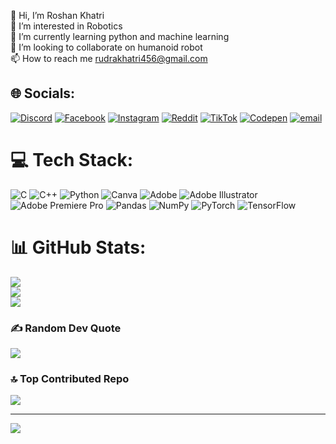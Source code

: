 👋 Hi, I’m Roshan Khatri<br>👀 I’m interested in Robotics<br>🌱 I’m currently learning python and machine learning<br>💞️ I’m looking to collaborate on humanoid robot<br>📫 How to reach me rudrakhatri456@gmail.com<br>


## 🌐 Socials:
[![Discord](https://img.shields.io/badge/Discord-%237289DA.svg?logo=discord&logoColor=white)](https://discord.gg/https://discord.gg/u8wTx2c7) [![Facebook](https://img.shields.io/badge/Facebook-%231877F2.svg?logo=Facebook&logoColor=white)](https://facebook.com/https://www.facebook.com/RoshanKhatri7.8) [![Instagram](https://img.shields.io/badge/Instagram-%23E4405F.svg?logo=Instagram&logoColor=white)](https://instagram.com/https://www.instagram.com/itz_roshan007/) [![Reddit](https://img.shields.io/badge/Reddit-%23FF4500.svg?logo=Reddit&logoColor=white)](https://reddit.com/user/https://www.reddit.com/user/MiddleOdd4065/) [![TikTok](https://img.shields.io/badge/TikTok-%23000000.svg?logo=TikTok&logoColor=white)](https://tiktok.com/@https://www.tiktok.com/@roshankhatri584) [![Codepen](https://img.shields.io/badge/Codepen-000000?logo=codepen&logoColor=white)](https://codepen.io/https://codepen.io/roshan778) [![email](https://img.shields.io/badge/Email-D14836?logo=gmail&logoColor=white)](mailto:rudrakhatri456@gmail.com) 

# 💻 Tech Stack:
![C](https://img.shields.io/badge/c-%2300599C.svg?style=for-the-badge&logo=c&logoColor=white) ![C++](https://img.shields.io/badge/c++-%2300599C.svg?style=for-the-badge&logo=c%2B%2B&logoColor=white) ![Python](https://img.shields.io/badge/python-3670A0?style=for-the-badge&logo=python&logoColor=ffdd54) ![Canva](https://img.shields.io/badge/Canva-%2300C4CC.svg?style=for-the-badge&logo=Canva&logoColor=white) ![Adobe](https://img.shields.io/badge/adobe-%23FF0000.svg?style=for-the-badge&logo=adobe&logoColor=white) ![Adobe Illustrator](https://img.shields.io/badge/adobe%20illustrator-%23FF9A00.svg?style=for-the-badge&logo=adobe%20illustrator&logoColor=white) ![Adobe Premiere Pro](https://img.shields.io/badge/Adobe%20Premiere%20Pro-9999FF.svg?style=for-the-badge&logo=Adobe%20Premiere%20Pro&logoColor=white) ![Pandas](https://img.shields.io/badge/pandas-%23150458.svg?style=for-the-badge&logo=pandas&logoColor=white) ![NumPy](https://img.shields.io/badge/numpy-%23013243.svg?style=for-the-badge&logo=numpy&logoColor=white) ![PyTorch](https://img.shields.io/badge/PyTorch-%23EE4C2C.svg?style=for-the-badge&logo=PyTorch&logoColor=white) ![TensorFlow](https://img.shields.io/badge/TensorFlow-%23FF6F00.svg?style=for-the-badge&logo=TensorFlow&logoColor=white)
# 📊 GitHub Stats:
![](https://github-readme-stats.vercel.app/api?username=Roshan-khatri78&theme=dark&hide_border=false&include_all_commits=true&count_private=true)<br/>
![](https://nirzak-streak-stats.vercel.app/?user=Roshan-khatri78&theme=dark&hide_border=false)<br/>
![](https://github-readme-stats.vercel.app/api/top-langs/?username=Roshan-khatri78&theme=dark&hide_border=false&include_all_commits=true&count_private=true&layout=compact)

### ✍️ Random Dev Quote
![](https://quotes-github-readme.vercel.app/api?type=horizontal&theme=radical)

### 🔝 Top Contributed Repo
![](https://github-contributor-stats.vercel.app/api?username=Roshan-khatri78&limit=5&theme=dark&combine_all_yearly_contributions=true)

---
[![](https://visitcount.itsvg.in/api?id=Roshan-khatri78&icon=0&color=9)](https://visitcount.itsvg.in)

<!-- Proudly created with GPRM ( https://gprm.itsvg.in ) --><!---
Roshan-khatri78/Roshan-khatri78 is a ✨ special ✨ repository because its `README.md` (this file) appears on your GitHub profile.
You can click the Preview link to take a look at your changes.
--->
